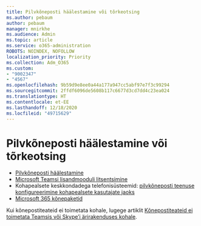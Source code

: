 ```yaml
---
title: Pilvkõneposti häälestamine või tõrkeotsing
ms.author: pebaum
author: pebaum
manager: mnirkhe
ms.audience: Admin
ms.topic: article
ms.service: o365-administration
ROBOTS: NOINDEX, NOFOLLOW
localization_priority: Priority
ms.collection: Adm_O365
ms.custom:
- "9002347"
- "4567"
ms.openlocfilehash: 9b59d9e8ee0a44a177a947cc5abf97e7f3c99294
ms.sourcegitcommit: 2ffdf6096de5608b117c6677d3cd7dd4c23ea024
ms.translationtype: HT
ms.contentlocale: et-EE
ms.lasthandoff: 12/18/2020
ms.locfileid: "49715629"
---
```

# <a name="set-up-or-troubleshoot-cloud-voicemail"></a>Pilvkõneposti häälestamine või tõrkeotsing

- [Pilvkõneposti häälestamine](https://docs.microsoft.com/microsoftteams/set-up-phone-system-voicemail) 
- [Microsoft Teamsi lisandmooduli litsentsimine](https://docs.microsoft.com/microsoftteams/teams-add-on-licensing/microsoft-teams-add-on-licensing) 
- Kohapealsete keskkondadega telefonisüsteemid: [pilvkõneposti teenuse konfigureerimine kohapealsete kasutajate jaoks](https://docs.microsoft.com/skypeforbusiness/hybrid/configure-cloud-voicemail) 
- [Microsoft 365 kõnepaketid](https://docs.microsoft.com//microsoftteams/calling-plans-for-office-365) 

Kui kõnepostiteateid ei toimetata kohale, lugege artiklit [Kõnepostiteateid ei toimetata Teamsis või Skype’i ärirakenduses kohale](https://docs.microsoft.com/SkypeForBusiness/troubleshoot/hybrid-phone-system/voicemails-not-delivered).